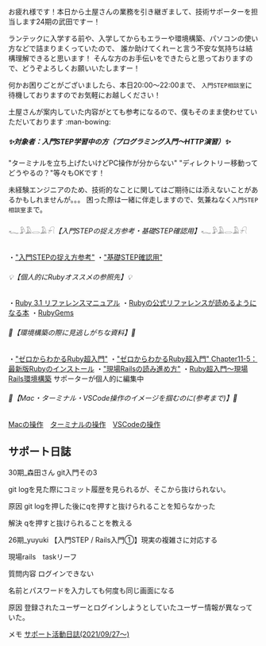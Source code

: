 お疲れ様です！本日から土屋さんの業務を引き継ぎまして、技術サポーターを担当します24期の武田ですー！

ランテックに入学する前や、入学してからもエラーや環境構築、パソコンの使い方などで詰まりまくっていたので、
誰か助けてくれーと言う不安な気持ちは結構理解できると思います！
そんな方のお手伝いをできたらと思っておりますので、どうぞよろしくお願いいたしますー！

何かお困りごとがございましたら、本日20:00〜22:00まで、
`入門STEP相談室`に待機しておりますのでお気軽にお越しください！

土屋さんが案内していた内容がとても参考になるので、僕もそのまま使わせていただいております :man-bowing: 

##### ✨対象者：入門STEP学習中の方（プログラミング入門〜HTTP演習）✨


"ターミナルを立ち上げたいけどPC操作が分からない"
"ディレクトリー移動ってどうやるの？"等々もOKです！


未経験エンジニアのため、技術的なことに関してはご期待には添えないことがあるかもしれませんが。。。
困った際は一緒に伴走しますので、気兼ねなく`入門STEP相談室`まで。


###### 𓆑𓅱𓄿𓂋𓄿𓍯【入門STEPの捉え方参考・基礎STEP確認用】𓆑𓅱𓄿𓂋𓄿𓍯
・["入門STEPの捉え方参考"](https://hackmd.io/@SKjw2RY-RNCUNSdJfEWPig/HyoU-xgxc)
・["基礎STEP確認用"](https://hackmd.io/@SKjw2RY-RNCUNSdJfEWPig/ryllqT1lq)


###### 💡【個人的にRubyオススメの参照先】💡
・[Ruby 3.1 リファレンスマニュアル](https://docs.ruby-lang.org/ja/3.1/doc/index.html)
・[Rubyの公式リファレンスが読めるようになる本](https://zenn.dev/jnchito/books/how-to-read-ruby-reference/viewer/introduction)
・[RubyGems](https://rubygems.org/)


###### 📝【環境構築の際に見逃しがちな資料】📝
・["ゼロからわかるRuby超入門"](https://esa-pages.io/p/sharing/2315/posts/14222/38c1beaa39220489c2b5.html)
・["ゼロからわかるRuby超入門" Chapter11-5：最新版Rubyのインストール](https://esa-pages.io/p/sharing/2315/posts/15616/246d0e9e440b60d3434e.html)
・["現場Railsの読み進め方"](https://esa-pages.io/p/sharing/2315/posts/15120/a446ae2945342df90a92.html)
・[Ruby超入門〜現場Rails環境構築](https://www.notion.so/Ruby-Rails-20fc61e5f9e543829f516a4a8a6291ba) サポーターが個人的に編集中


###### 🍎【Mac・ターミナル・VSCode操作のイメージを掴むのに(参考まで)】🍎
[Macの操作](https://youtu.be/ydvXNRsZLLs?t=299)　[ターミナルの操作](https://youtu.be/KyRHLRKnKWE?t=179)　[VSCodeの操作](https://youtu.be/csOaPNMDEwg?t=739)

## サポート日誌

30期_森田さん
git入門その3

git logを見た際にコミット履歴を見られるが、そこから抜けられない。

原因
git logを押した後にqを押すと抜けられることを知らなかった

解決
qを押すと抜けられることを教える

26期_yuyuki
【入門STEP / Rails入門①】現実の複雑さに対応する

現場rails　taskリーフ

質問内容
ログインできない

名前とパスワードを入力しても何度も同じ画面になる

原因
登録されたユーザーとログインしようとしていたユーザー情報が異なっていた。

メモ
[サポート活動日誌(2021/09/27〜)](https://www.notion.so/851c1f41ebf641a991ebeeec94665a30)